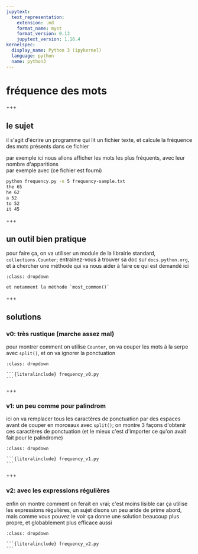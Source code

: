 ```yaml
---
jupytext:
  text_representation:
    extension: .md
    format_name: myst
    format_version: 0.13
    jupytext_version: 1.16.4
kernelspec:
  display_name: Python 3 (ipykernel)
  language: python
  name: python3
---
```


# fréquence des mots

+++

## le sujet

il s'agit d'écrire un programme qui lit un fichier texte, et calcule la fréquence
des mots présents dans ce fichier

par exemple ici nous allons afficher les <n> mots les plus fréquents, avec leur nombre d'apparitions  
par exemple avec (ce fichier est fourni)  

```bash
python frequency.py -n 5 frequency-sample.txt
the 65
he 62
a 52
to 52
it 45
```

+++

## un outil bien pratique

pour faire ça, on va utiliser un module de la librairie standard,
`collections.Counter`; entrainez-vous à trouver sa doc sur `docs.python.org`, et à chercher une méthode qui va nous aider à faire ce qui est demandé ici

````{admonition} une méthode en particulier
:class: dropdown

et notamment la méthode `most_common()`
````

+++

## solutions

### v0: très rustique (marche assez mal)

pour montrer comment on utilise `Counter`, on va couper les mots à la serpe avec
`split()`, et on va ignorer la ponctuation

````{admonition} pour voir la v0
:class: dropdown

```{literalinclude} frequency_v0.py
```
````

+++

### v1: un peu comme pour palindrom

ici on va remplacer tous les caractères de ponctuation par des espaces avant de
couper en morceaux avec `split()`; on montre 3 façons d'obtenir ces caractères
de ponctuation (et le mieux c'est d'importer ce qu'on avait fait pour le
palindrome)

````{admonition} la v1
:class: dropdown

```{literalinclude} frequency_v1.py
```
````

+++

### v2: avec les expressions régulières

enfin on montre comment on ferait en vrai; c'est moins lisible car ça utilise
les expressions régulières, un sujet disons un peu aride de prime abord, mais
comme vous pouvez le voir ça donne une solution beaucoup plus propre, et
globablement plus efficace aussi

````{admonition} la v2
:class: dropdown

```{literalinclude} frequency_v2.py
```
````
